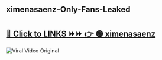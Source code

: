 
 ## ximenasaenz-Only-Fans-Leaked

# <h2><a href="https://clipsfans.com/ximenasaenz&ref=git">🔗 Click to LINKS ⏩⏩ 👉 🟢 ximenasaenz </a></h2>

<a href="https://clipsfans.com/ximenasaenz&ref=git" rel="nofollow" data-target="animated-image.originalLink"><img src="https://i.ibb.co.com/xMMVF88/686577567.gif" alt="Viral Video Original" style="max-width: 100%; display: inline-block;" data-target="animated-image.originalImage"></a>
